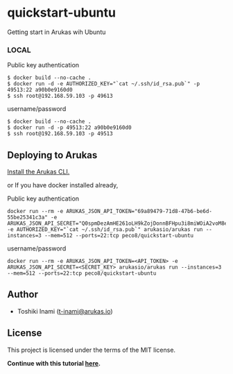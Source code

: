 # quickstart-ubuntu
Getting start in Arukas wih Ubuntu

### LOCAL

Public key authentication
```
$ docker build --no-cache .
$ docker run -d -e AUTHORIZED_KEY="`cat ~/.ssh/id_rsa.pub`" -p 49513:22 a90b0e9160d0
$ ssh root@192.168.59.103 -p 49613
```

username/password
```
$ docker build --no-cache .
$ docker run -d -p 49513:22 a90b0e9160d0
$ ssh root@192.168.59.103 -p 49513
```

## Deploying to Arukas

[Install the Arukas CLI.](https://github.com/arukasio/cli)

or If you have docker installed already,

Public key authentication
```
docker run --rm -e ARUKAS_JSON_API_TOKEN="69a89479-71d8-47b6-be6d-55be25341c3a" -e ARUKAS_JSON_API_SECRET="Q0spmDezAmHE261oLH9kZojDonnBFHpu3i8miWOiA2voM8e9OVCyAUKnVBrq441j" -e AUTHORIZED_KEY="`cat ~/.ssh/id_rsa.pub`" arukasio/arukas run --instances=3 --mem=512 --ports=22:tcp peco8/quickstart-ubuntu
```
username/password
```
docker run --rm -e ARUKAS_JSON_API_TOKEN=<API_TOKEN> -e ARUKAS_JSON_API_SECRET=<SECRET_KEY> arukasio/arukas run --instances=3 --mem=512 --ports=22:tcp peco8/quickstart-ubuntu
```

## Author

* Toshiki Inami (<t-inami@arukas.io>)

## License

This project is licensed under the terms of the MIT license.

**Continue with this tutorial [here](/).**
